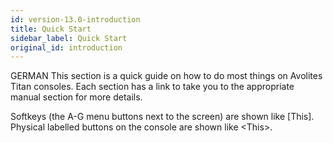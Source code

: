 ```yaml
---
id: version-13.0-introduction
title: Quick Start
sidebar_label: Quick Start
original_id: introduction
---
```


GERMAN This section is a quick guide on how to do most things on Avolites Titan
consoles. Each section has a link to take you to the appropriate manual
section for more details.

Softkeys (the A-G menu buttons next to the screen) are shown like
\[This\]. Physical labelled buttons on the console are
shown like \<This\>.
